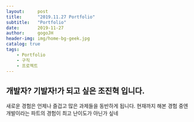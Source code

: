 ```yaml
---
layout:     post
title:      "2019.11.27 Portfolio"
subtitle:   "Portfolio"
date:       2019-11-27
author:     gogoJH
header-img: img/home-bg-geek.jpg
catalog: true
tags:
    - Portfolio
    - 구직
    - 프로젝트
---
```

## 개발자? 기발자!가 되고 싶은 조진혁 입니다.
새로운 경험은 언제나 즐겁고 많은 과제들을 동반하게 됩니다.
현재까지 해본 경험 중엔 개발이라는 파트의 경험이 최고 난이도가
아닌가 싶네
<!--stackedit_data:
eyJoaXN0b3J5IjpbLTE2MDc1MzkyNzMsMTk5MjQzOTk4NF19
-->